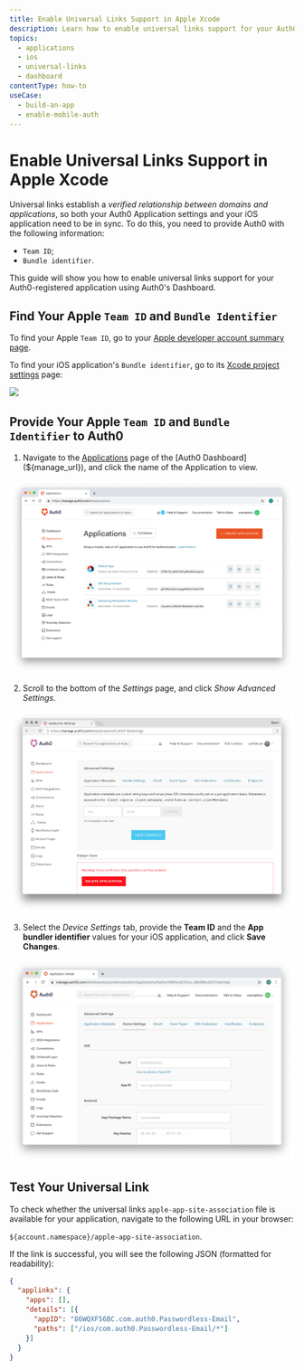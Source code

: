 ```yaml
---
title: Enable Universal Links Support in Apple Xcode
description: Learn how to enable universal links support for your Auth0 app in Apple Xcode using the Auth0 Dashboard.
topics:
  - applications
  - ios
  - universal-links
  - dashboard
contentType: how-to
useCase:
  - build-an-app
  - enable-mobile-auth
---
```

# Enable Universal Links Support in Apple Xcode

Universal links establish a *verified relationship between domains and applications*, so both your Auth0 Application settings and your iOS application need to be in sync. To do this, you need to provide Auth0 with the following information:

* `Team ID`;
* `Bundle identifier`.

This guide will show you how to enable universal links support for your Auth0-registered application using Auth0's Dashboard.

## Find Your Apple `Team ID` and `Bundle Identifier`

To find your Apple `Team ID`, go to your [Apple developer account summary page](https://developer.apple.com/membercenter/index.action#accountSummary).

To find your iOS application's `Bundle identifier`, go to its [Xcode project settings](https://developer.apple.com/library/content/documentation/IDEs/Conceptual/AppDistributionGuide/ConfiguringYourApp/ConfiguringYourApp.html) page:

![](/media/articles/applications/bundle-id.png)

## Provide Your Apple `Team ID` and `Bundle Identifier` to Auth0

1. Navigate to the [Applications](${manage_url}/#/clients) page of the [Auth0 Dashboard](${manage_url}), and click the name of the Application to view.

![View Applications](/media/articles/dashboard/guides/app-list.png)

2. Scroll to the bottom of the *Settings* page, and click *Show Advanced Settings.*

![Show Advanced Settings](/media/articles/applications/advanced-settings.png)

3. Select the *Device Settings* tab, provide the **Team ID** and the **App bundler identifier** values for your iOS application, and click **Save Changes**.

![](/media/articles/applications/device-settings.png)

## Test Your Universal Link

To check whether the universal links `apple-app-site-association` file is available for your application, navigate to the following URL in your browser:

`${account.namespace}/apple-app-site-association`.

If the link is successful, you will see the following JSON (formatted for readability):

```json
{
  "applinks": {
    "apps": [],
    "details": [{
      "appID": "86WQXF56BC.com.auth0.Passwordless-Email",
      "paths": ["/ios/com.auth0.Passwordless-Email/*"]
    }]
  }
}
```

